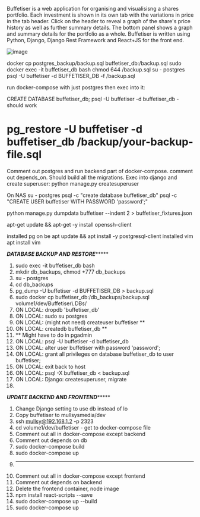 Buffetiser is a web application for organising and visualisisng a shares portfolio. Each investment is shown in its own tab with the variations in price in the tab header. Click on the header to reveal a graph of the share's price history as well as further summary details.
The bottom panel shows a graph and summary details for the portfolio as a whole.
Buffetiser is written using Python, Django, Django Rest Framework and React+JS for the front end.

![image](https://github.com/user-attachments/assets/c747eb11-02e9-44ca-91fa-0dcdfa8b2320)


docker cp postgres_backup/backup.sql buffetiser_db:/backup.sql
sudo docker exec -it buffetiser_db bash
chmod 644 /backup.sql
su - postgres
psql -U buffetiser -d BUFFETISER_DB -f /backup.sql

run docker-compose with just postgres then exec into it:

CREATE DATABASE buffetiser_db;
psql -U buffetiser -d buffetiser_db - should work

# pg_restore -U buffetiser -d buffetiser_db /backup/your-backup-file.sql

Comment out postgres and run backend part of docker-compose. comment out depends_on. Should build all the migrations.
Exec into django and create superuser: python manage.py createsuperuser


On NAS
su - postgres
psql -c "create database buffetiser_db"
psql -c "CREATE USER buffetiser WITH PASSWORD 'password';"


python manage.py dumpdata buffetiser --indent 2 > buffetiser_fixtures.json

apt-get update && apt-get -y install openssh-client

installed pg on be
apt update && apt install -y postgresql-client
installed vim
apt install vim


*************************DATABASE BACKUP AND RESTORE******************************
1. sudo exec -it buffetiser_db bash
2. mkdir db_backups, chmod +777 db_backups
3. su - postgres
4. cd db_backups
5. pg_dump -U buffetiser -d BUFFETISER_DB > backup.sql
6. sudo docker cp buffetiser_db:/db_backups/backup.sql volume1/dev/Buffetiser\ DBs/
7. ON LOCAL: dropdb 'buffetiser_db'
8. ON LOCAL: sudo su postgres
9. ON LOCAL: (might not need) createuser buffetiser **
10. ON LOCAL: createdb buffetiser_db                **
11. ** Might have to do in pgadmin
12. ON LOCAL: psql -U buffetiser -d buffetiser_db
13. ON LOCAL: alter user buffetiser with password 'password';
14. ON LOCAL: grant all privileges on database buffetiser_db to user buffetiser;
15. ON LOCAL: exit back to host
16. ON LOCAL: psql -X buffetiser_db < backup.sql
17. ON LOCAL: Django: createsuperuser, migrate
18. 

*************************UPDATE BACKEND AND FRONTEND******************************
1. Change Django setting to use db instead of lo
2. Copy buffetiser to mullsysmedia/dev
3. ssh mullsy@192.168.1.2 -p 2323
4. cd volume1/dev/buffetiser - get to docker-compose file
5. Comment out all in docker-compose except backend
6. Comment out depends on db
7. sudo docker-compose build
8. sudo docker-compose up
9. -------------------------------------------------------------------------------
10. Comment out all in docker-compose except frontend
11. Comment out depends on backend
12. Delete the frontend container, node image
13. npm install react-scripts --save
14.  sudo docker-compose up --build
15.  sudo docker-compose up
